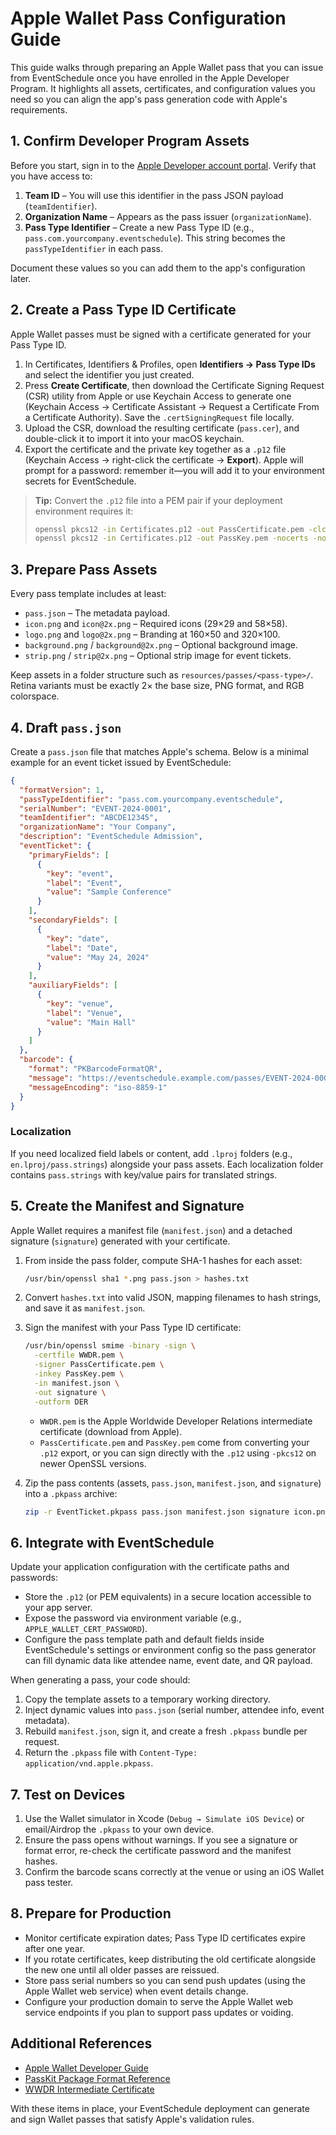 # Apple Wallet Pass Configuration Guide

This guide walks through preparing an Apple Wallet pass that you can issue from EventSchedule once you have enrolled in the Apple Developer Program. It highlights all assets, certificates, and configuration values you need so you can align the app's pass generation code with Apple's requirements.

## 1. Confirm Developer Program Assets

Before you start, sign in to the [Apple Developer account portal](https://developer.apple.com/account/resources/). Verify that you have access to:

1. **Team ID** – You will use this identifier in the pass JSON payload (`teamIdentifier`).
2. **Organization Name** – Appears as the pass issuer (`organizationName`).
3. **Pass Type Identifier** – Create a new Pass Type ID (e.g., `pass.com.yourcompany.eventschedule`). This string becomes the `passTypeIdentifier` in each pass.

Document these values so you can add them to the app's configuration later.

## 2. Create a Pass Type ID Certificate

Apple Wallet passes must be signed with a certificate generated for your Pass Type ID.

1. In Certificates, Identifiers & Profiles, open **Identifiers → Pass Type IDs** and select the identifier you just created.
2. Press **Create Certificate**, then download the Certificate Signing Request (CSR) utility from Apple or use Keychain Access to generate one (Keychain Access → Certificate Assistant → Request a Certificate From a Certificate Authority). Save the `.certSigningRequest` file locally.
3. Upload the CSR, download the resulting certificate (`pass.cer`), and double-click it to import it into your macOS keychain.
4. Export the certificate and the private key together as a `.p12` file (Keychain Access → right-click the certificate → **Export**). Apple will prompt for a password: remember it—you will add it to your environment secrets for EventSchedule.

> **Tip:** Convert the `.p12` file into a PEM pair if your deployment environment requires it:
>
> ```bash
> openssl pkcs12 -in Certificates.p12 -out PassCertificate.pem -clcerts -nokeys
> openssl pkcs12 -in Certificates.p12 -out PassKey.pem -nocerts -nodes
> ```

## 3. Prepare Pass Assets

Every pass template includes at least:

- `pass.json` – The metadata payload.
- `icon.png` and `icon@2x.png` – Required icons (29×29 and 58×58).
- `logo.png` and `logo@2x.png` – Branding at 160×50 and 320×100.
- `background.png` / `background@2x.png` – Optional background image.
- `strip.png` / `strip@2x.png` – Optional strip image for event tickets.

Keep assets in a folder structure such as `resources/passes/<pass-type>/`. Retina variants must be exactly 2× the base size, PNG format, and RGB colorspace.

## 4. Draft `pass.json`

Create a `pass.json` file that matches Apple's schema. Below is a minimal example for an event ticket issued by EventSchedule:

```json
{
  "formatVersion": 1,
  "passTypeIdentifier": "pass.com.yourcompany.eventschedule",
  "serialNumber": "EVENT-2024-0001",
  "teamIdentifier": "ABCDE12345",
  "organizationName": "Your Company",
  "description": "EventSchedule Admission",
  "eventTicket": {
    "primaryFields": [
      {
        "key": "event",
        "label": "Event",
        "value": "Sample Conference"
      }
    ],
    "secondaryFields": [
      {
        "key": "date",
        "label": "Date",
        "value": "May 24, 2024"
      }
    ],
    "auxiliaryFields": [
      {
        "key": "venue",
        "label": "Venue",
        "value": "Main Hall"
      }
    ]
  },
  "barcode": {
    "format": "PKBarcodeFormatQR",
    "message": "https://eventschedule.example.com/passes/EVENT-2024-0001",
    "messageEncoding": "iso-8859-1"
  }
}
```

### Localization

If you need localized field labels or content, add `.lproj` folders (e.g., `en.lproj/pass.strings`) alongside your pass assets. Each localization folder contains `pass.strings` with key/value pairs for translated strings.

## 5. Create the Manifest and Signature

Apple Wallet requires a manifest file (`manifest.json`) and a detached signature (`signature`) generated with your certificate.

1. From inside the pass folder, compute SHA-1 hashes for each asset:

   ```bash
   /usr/bin/openssl sha1 *.png pass.json > hashes.txt
   ```

2. Convert `hashes.txt` into valid JSON, mapping filenames to hash strings, and save it as `manifest.json`.
3. Sign the manifest with your Pass Type ID certificate:

   ```bash
   /usr/bin/openssl smime -binary -sign \
     -certfile WWDR.pem \
     -signer PassCertificate.pem \
     -inkey PassKey.pem \
     -in manifest.json \
     -out signature \
     -outform DER
   ```

   - `WWDR.pem` is the Apple Worldwide Developer Relations intermediate certificate (download from Apple).
   - `PassCertificate.pem` and `PassKey.pem` come from converting your `.p12` export, or you can sign directly with the `.p12` using `-pkcs12` on newer OpenSSL versions.

4. Zip the pass contents (assets, `pass.json`, `manifest.json`, and `signature`) into a `.pkpass` archive:

   ```bash
   zip -r EventTicket.pkpass pass.json manifest.json signature icon.png icon@2x.png logo.png logo@2x.png
   ```

## 6. Integrate with EventSchedule

Update your application configuration with the certificate paths and passwords:

- Store the `.p12` (or PEM equivalents) in a secure location accessible to your app server.
- Expose the password via environment variable (e.g., `APPLE_WALLET_CERT_PASSWORD`).
- Configure the pass template path and default fields inside EventSchedule's settings or environment config so the pass generator can fill dynamic data like attendee name, event date, and QR payload.

When generating a pass, your code should:

1. Copy the template assets to a temporary working directory.
2. Inject dynamic values into `pass.json` (serial number, attendee info, event metadata).
3. Rebuild `manifest.json`, sign it, and create a fresh `.pkpass` bundle per request.
4. Return the `.pkpass` file with `Content-Type: application/vnd.apple.pkpass`.

## 7. Test on Devices

1. Use the Wallet simulator in Xcode (`Debug → Simulate iOS Device`) or email/Airdrop the `.pkpass` to your own device.
2. Ensure the pass opens without warnings. If you see a signature or format error, re-check the certificate password and the manifest hashes.
3. Confirm the barcode scans correctly at the venue or using an iOS Wallet pass tester.

## 8. Prepare for Production

- Monitor certificate expiration dates; Pass Type ID certificates expire after one year.
- If you rotate certificates, keep distributing the old certificate alongside the new one until all older passes are reissued.
- Store pass serial numbers so you can send push updates (using the Apple Wallet web service) when event details change.
- Configure your production domain to serve the Apple Wallet web service endpoints if you plan to support pass updates or voiding.

## Additional References

- [Apple Wallet Developer Guide](https://developer.apple.com/library/archive/documentation/UserExperience/Conceptual/PassKit_PG/Chapters/Introduction.html)
- [PassKit Package Format Reference](https://developer.apple.com/documentation/walletpasses/pass_package_format)
- [WWDR Intermediate Certificate](https://www.apple.com/certificateauthority/)

With these items in place, your EventSchedule deployment can generate and sign Wallet passes that satisfy Apple's validation rules.
